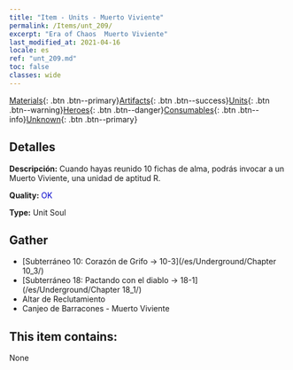 ```yaml
---
title: "Item - Units - Muerto Viviente"
permalink: /Items/unt_209/
excerpt: "Era of Chaos  Muerto Viviente"
last_modified_at: 2021-04-16
locale: es
ref: "unt_209.md"
toc: false
classes: wide
---
```

 [Materials](/es/Items/){: .btn .btn--primary}[Artifacts](/es/Items/Artifacts/){: .btn .btn--success}[Units](/es/Items/Units/){: .btn .btn--warning}[Heroes](/es/Items/Heroes/){: .btn .btn--danger}[Consumables](/es/Items/Consumables/){: .btn .btn--info}[Unknown](/es/Items/Unknown/){: .btn .btn--primary}

## Detalles
 **Descripción:** Cuando hayas reunido 10 fichas de alma, podrás invocar a un Muerto Viviente, una unidad de aptitud R.

 **Quality:** <span style="color: #0000CD">OK</span>

 **Type:** Unit Soul

## Gather

*    [Subterráneo 10: Corazón de Grifo -> 10-3](/es/Underground/Chapter 10_3/) 
*    [Subterráneo 18: Pactando con el diablo -> 18-1](/es/Underground/Chapter 18_1/) 
*    Altar de Reclutamiento 
*    Canjeo de Barracones - Muerto Viviente 

## This item contains:

  None

